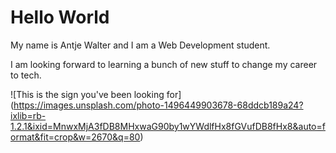# Hello World

My name is Antje Walter and I am a Web Development student.

I am looking forward to learning a bunch of new stuff to change my career to tech.

![This is the sign you've been looking for] (https://images.unsplash.com/photo-1496449903678-68ddcb189a24?ixlib=rb-1.2.1&ixid=MnwxMjA3fDB8MHxwaG90by1wYWdlfHx8fGVufDB8fHx8&auto=format&fit=crop&w=2670&q=80)

